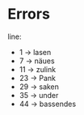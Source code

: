 # Errors

line:

- 1 -> lasen
- 7 -> näues
- 11 -> zulink
- 23 -> Pank
- 29 -> saken
- 35 -> under
- 44 -> bassendes